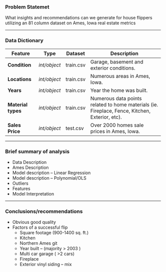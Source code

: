 ### Problem Statemet
What insights and recommendations can we generate for house flippers utilizing an 81 column dataset on Ames, Iowa real estate metrics

---

### Data Dictionary

|Feature|Type|Dataset|Description|
|---|---|---|---|
|**Condition**|*int/object*|train.csv|Garage, basement and exterior conditions.| 
|**Locations**|*int/object*|train.csv|Numerous areas in Ames, Iowa.|
|**Years**|*int/object*|train.csv|Year the home was built.|
|**Material types**|*int/object*|train.csv|Numerous data points related to home materials (ie. Fireplace, Fence, Kitchen, Exterior, etc).|
|**Sales Price**|*int/object*|test.csv|Over 2000 homes sale prices in Ames, Iowa.|

---

### Brief summary of analysis

- Data Description
- Ames Description
- Model description – Linear Regression
- Model description – Polynomial/OLS
- Outliers
- Features
- Model Interpretation

---

### Conclusions/recommendations

- Obvious good quality
- Factors of a successful flip
  - Square footage (900-1400 sq. ft.)
  - Kitchen
  - Northern Ames git 
  - Year built – (majority > 2003 )
  - Multi car garage ( >2 cars)
  - Fireplace
  - Exterior vinyl siding – mix
